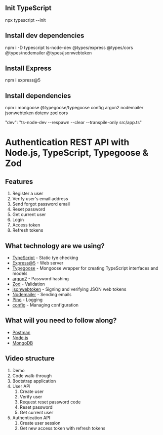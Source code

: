 ## Init TypeScript

npx typescript --init

## Install dev dependencies

npm i -D typescript ts-node-dev @types/express @types/cors @types/nodemailer @types/jsonwebtoken

## Install Express

npm i express@5

## Install dependencies

npm i mongoose @typegoose/typegoose config argon2 nodemailer jsonwebtoken dotenv zod cors

"dev": "ts-node-dev --respawn --clear --transpile-only src/app.ts"

# Authentication REST API with Node.js, TypeScript, Typegoose & Zod

## Features

1. Register a user
2. Verify user's email address
3. Send forgot password email
4. Reset password
5. Get current user
6. Login
7. Access token
8. Refresh tokens

## What technology are we using?

- [TypeScript](https://www.typescriptlang.org/) - Static tye checking
- [Express@5](https://expressjs.com/en/5x/api.html) - Web server
- [Typegoose](https://typegoose.github.io/typegoose/) - Mongoose wrapper for creating TypeScript interfaces and models
- [argon2](https://github.com/ranisalt/node-argon2#readme) - Password hashing
- [Zod](https://github.com/colinhacks/zod) - Validation
- [jsonwebtoken](https://github.com/auth0/node-jsonwebtoken) - Signing and verifying JSON web tokens
- [Nodemailer](https://nodemailer.com/about/) - Sending emails
- [Pino](https://github.com/pinojs/pino) - Logging
- [config](https://github.com/lorenwest/node-config) - Managing configuration

## What will you need to follow along?

- [Postman](https://www.postman.com/downloads/)
- [Node.js](https://nodejs.org/en/)
- [MongoDB](https://www.mongodb.com/try/download/community)

## Video structure

1. Demo
2. Code walk-through
3. Bootstrap application
4. User API
   1. Create user
   2. Verify user
   3. Request reset password code
   4. Reset password
   5. Get current user
5. Authentication API
   1. Create user session
   2. Get new access token with refresh tokens
